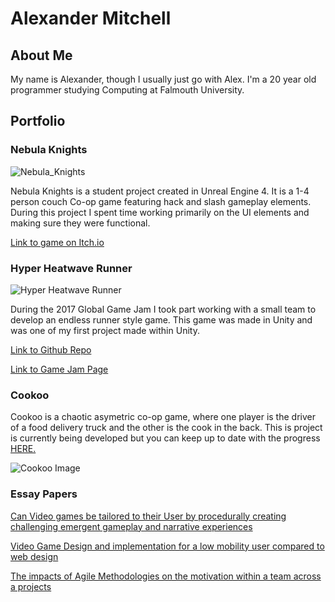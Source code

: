 # Alexander Mitchell

## About Me

My name is Alexander, though I usually just go with Alex. I'm a 20 year old programmer studying Computing at Falmouth University.


## Portfolio

### Nebula Knights

![Nebula_Knights](https://github.com/Herro-Sama/herro-sama.github.io/blob/master/BasiliskTeamPhoto.jpg?raw=true)

Nebula Knights is a student project created in Unreal Engine 4. It is a 1-4 person couch Co-op game featuring hack and slash gameplay elements. During this project I spent time working primarily on the UI elements and making sure they were functional.

[Link to game on Itch.io](https://basiliskstudios.itch.io/nebula-knights)

### Hyper Heatwave Runner

![Hyper Heatwave Runner](https://github.com/Herro-Sama/herro-sama.github.io/blob/master/HyperHeatwaveExampleIMG.PNG?raw=true)

During the 2017 Global Game Jam I took part working with a small team to develop an endless runner style game. This game was made in Unity and was one of my first project made within Unity.

[Link to Github Repo](https://github.com/Herro-Sama/Freelancer_Runner)

[Link to Game Jam Page](https://globalgamejam.org/2017/games/hyper-heatwave-runner)

### Cookoo

Cookoo is a chaotic asymetric co-op game, where one player is the driver of a food delivery truck and the other is the cook in the back. This is project is currently being developed but you can keep up to date with the progress [HERE.](https://www.facebook.com/CookooGame/) 

![Cookoo Image](https://github.com/Herro-Sama/herro-sama.github.io/blob/master/CookooConceptArt.jpg?raw=true)

### Essay Papers

[Can Video games be tailored to their User by procedurally creating challenging emergent gameplay and narrative experiences](https://github.com/Herro-Sama/comp130-journal/blob/master/ResearchJournal.pdf)

[Video Game Design and implementation for a low mobility user compared to web design](https://github.com/Herro-Sama/comp160-engineering/blob/master/essay.pdf)

[The impacts of Agile Methodologies on the motivation within a team across a projects](https://github.com/Herro-Sama/comp150-agile/blob/master/essay.pdf)
